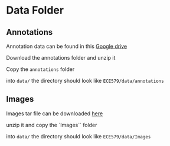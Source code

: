 # Data Folder

## Annotations
Annotation data can be found in this [Google drive](https://drive.google.com/drive/folders/18RpzpdMUs-aaDAsHEn3OYsvM8oh9yNdX?usp=sharing)

Download the annotations folder and unzip it

Copy the `annotations` folder

into `data/` the directory should look like `ECE579/data/annotations`

## Images
Images tar file can be downloaded [here](http://vision.stanford.edu/aditya86/ImageNetDogs/images.tar)

unzip it and copy the `Images`` folder

into `data/` the directory should look like `ECE579/data/Images`

